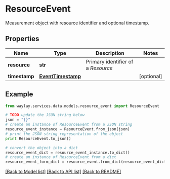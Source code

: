 # ResourceEvent

Measurement object with resource identifier and optional timestamp.

## Properties

Name | Type | Description | Notes
------------ | ------------- | ------------- | -------------
**resource** | **str** | Primary identifier of a _Resource_ | 
**timestamp** | [**EventTimestamp**](EventTimestamp.md) |  | [optional] 

## Example

```python
from waylay.services.data.models.resource_event import ResourceEvent

# TODO update the JSON string below
json = "{}"
# create an instance of ResourceEvent from a JSON string
resource_event_instance = ResourceEvent.from_json(json)
# print the JSON string representation of the object
print ResourceEvent.to_json()

# convert the object into a dict
resource_event_dict = resource_event_instance.to_dict()
# create an instance of ResourceEvent from a dict
resource_event_form_dict = resource_event.from_dict(resource_event_dict)
```
[[Back to Model list]](../README.md#documentation-for-models) [[Back to API list]](../README.md#documentation-for-api-endpoints) [[Back to README]](../README.md)


